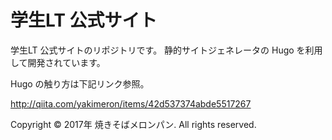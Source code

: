 # 学生LT 公式サイト

学生LT 公式サイトのリポジトリです。
静的サイトジェネレータの Hugo を利用して開発されています。

Hugo の触り方は下記リンク参照。

http://qiita.com/yakimeron/items/42d537374abde5517267

Copyright © 2017年 焼きそばメロンパン. All rights reserved.
